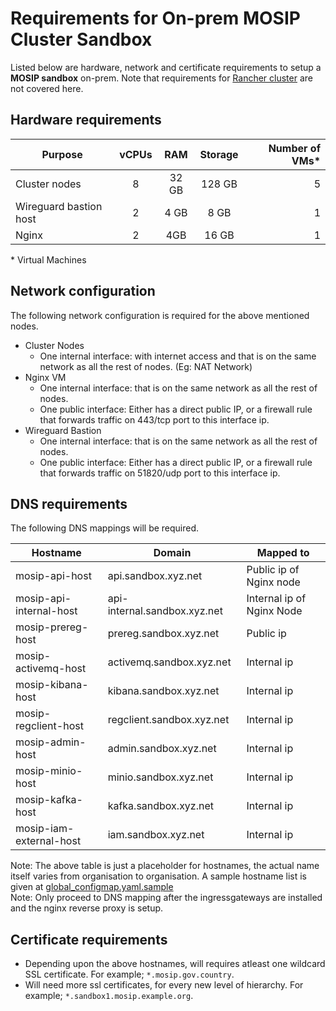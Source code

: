 # Requirements for On-prem MOSIP Cluster Sandbox

Listed below are hardware, network and certificate requirements to setup a **MOSIP sandbox** on-prem.  Note that requirements for [Rancher cluster](../../rancher/on-prem) are not covered here.

## Hardware requirements
|Purpose|vCPUs|RAM|Storage|Number of VMs\*|
|---|:---:|:---:|:---:|---:|
|Cluster nodes | 8 | 32 GB | 128 GB |5|
|Wireguard bastion host| 2 | 4 GB | 8 GB |1|
|Nginx|2|4GB|16 GB|1|

\* Virtual Machines

## Network configuration
The following network configuration is required for the above mentioned nodes.
* Cluster Nodes
  * One internal interface: with internet access and that is on the same network as all the rest of nodes. (Eg: NAT Network)
* Nginx VM
  * One internal interface: that is on the same network as all the rest of nodes.
  * One public interface: Either has a direct public IP, or a firewall rule that forwards traffic on 443/tcp port to this interface ip.
* Wireguard Bastion
  * One internal interface: that is on the same network as all the rest of nodes.
  * One public interface: Either has a direct public IP, or a firewall rule that forwards traffic on 51820/udp port to this interface ip.

## DNS requirements
The following DNS mappings will be required.

| Hostname | Domain | Mapped to |
|---|---|---|
| mosip-api-host | api.sandbox.xyz.net | Public ip of Nginx node |
| mosip-api-internal-host | api-internal.sandbox.xyz.net | Internal ip of Nginx Node|
| mosip-prereg-host | prereg.sandbox.xyz.net | Public ip |
| mosip-activemq-host | activemq.sandbox.xyz.net | Internal ip |
| mosip-kibana-host | kibana.sandbox.xyz.net | Internal ip |
| mosip-regclient-host | regclient.sandbox.xyz.net | Internal ip |
| mosip-admin-host | admin.sandbox.xyz.net | Internal ip |
| mosip-minio-host | minio.sandbox.xyz.net | Internal ip |
| mosip-kafka-host | kafka.sandbox.xyz.net | Internal ip |
| mosip-iam-external-host | iam.sandbox.xyz.net | Internal ip |

Note: The above table is just a placeholder for hostnames, the actual name itself varies from organisation to organisation.  A sample hostname list is given at [global_configmap.yaml.sample](../global_configmap.yaml.sample) <br/>
Note: Only proceed to DNS mapping after the ingressgateways are installed and the nginx reverse proxy is setup.

## Certificate requirements
* Depending upon the above hostnames, will requires atleast one wildcard SSL certificate. For example; `*.mosip.gov.country`.
* Will need more ssl certificates, for every new level of hierarchy. For example; `*.sandbox1.mosip.example.org`.
